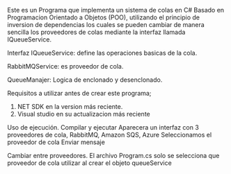 Este es un Programa que implementa un sistema de colas en C# Basado en Programacion Orientado a Objetos (POO), utilizando el principio de inversion de dependencias los cuales se pueden cambiar de manera sencilla los proveedores de colas mediante la interfaz llamada IQueueService.

Interfaz IQueueService: define las operaciones basicas de la cola.

RabbitMQService: es proveedor de cola.

QueueManajer: Logica de enclonado y desenclonado.

Requisitos a utilizar antes de crear este programa;
1) NET SDK en la version más reciente.
2) Visual studio en su actualizacion más reciente

Uso de ejecución.
Compilar y ejecutar
Aparecera un interfaz con 3 proveedores de cola, RabbitMQ, Amazon SQS, Azure
Seleccionamos el proveedor de cola
Enviar mensaje

Cambiar entre proveedores.
El archivo Program.cs solo se selecciona que proveedor de cola utilizar al crear el objeto queueService


